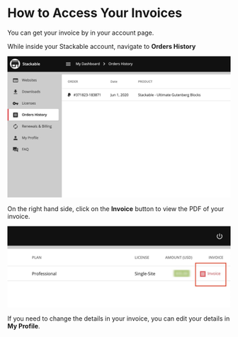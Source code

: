 # How to Access Your Invoices

You can get your invoice by in your account page.

While inside your Stackable account, navigate to **Orders History**

![](../../.gitbook/assets/screen-shot-2020-06-02-at-12.59.18-am.jpg)

On the right hand side, click on the **Invoice** button to view the PDF of your invoice.

![](../../.gitbook/assets/screen-shot-2020-06-02-at-1.00.33-am.jpg)

If you need to change the details in your invoice, you can edit your details in **My Profile**.

